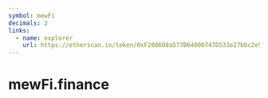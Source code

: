 ```yaml
---
symbol: mewFi
decimals: 2
links:
  - name: explorer
    url: https://etherscan.io/token/0xF260608a577B64000747D533e27bbc2e53F9108D
---
```


# mewFi.finance
